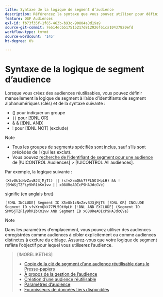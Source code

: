 ```yaml
---
title: Syntaxe de la logique de segment d’audience
description: Référencez la syntaxe que vous pouvez utiliser pour définir la logique pour les segments d’audience.
feature: DSP Audiences
exl-id: fb73f35f-1f65-463b-b93c-90804a8d19a9
source-git-commit: 7e614ecb517515217d812926f61ca10437820efd
workflow-type: tm+mt
source-wordcount: '145'
ht-degree: 0%

---
```


# Syntaxe de la logique de segment d’audience

Lorsque vous créez des audiences réutilisables, vous pouvez définir manuellement la logique de segment à l’aide d’identifiants de segment alphanumériques (clés) et de la syntaxe suivante :

* () pour indiquer un groupe
* `||` pour [!DNL OR] <!-- || escaped with backticks so Jenkins doesn't think it's a Markdown table -->
* &amp; &amp; [!DNL AND]
* ! pour [!DNL NOT] (exclude)

>[!NOTE]
>
>* Tous les groupes de segments spécifiés sont inclus, sauf s’ils sont précédés de ! (qui les exclut).
>* Vous pouvez [recherche de l’identifiant de segment pour une audience](reusable-audience-clipboard.md) de [!UICONTROL Audiences] > [!UICONTROL All audiences].


Par exemple, la logique suivante :

```
(X5vUk1cNvZxvBJ3jMjTt) || (sfvXrmQkk77PL5OtHpLH) && !(SMWSjTZFiy9hR1bKm1vw || x08UReA0IcP9HAJdcGVe)
```

signifie (en anglais brut)

```
[!DNL INCLUDE] Segment ID X5vUk1cNvZxvBJ3jMjTt [!DNL OR] INCLUDE Segment ID sfvXrmQkk77PL5OtHpLH [!DNL AND EXCLUDE] (Segment ID SMWSjTZFiy9hR1bKm1vw AND Segment ID x08UReA0IcP9HAJdcGVe)
```

>[!NOTE]
>
>Dans les paramètres d’emplacement, vous pouvez utiliser des audiences enregistrées comme audiences à cibler explicitement ou comme audiences distinctes à exclure du ciblage. Assurez-vous que votre logique de segment reflète l’objectif pour lequel vous utiliserez l’audience.

>[!MORELIKETHIS]
>
>* [Copie de la clé de segment d’une audience réutilisable dans le Presse-papiers](reusable-audience-clipboard.md)
>* [À propos de la gestion de l’audience](audience-about.md)
>* [Création d’une audience réutilisable](reusable-audience-create.md)
>* [Paramètres d’audience](audience-settings.md)
>* [Fournisseurs de données tiers disponibles](third-party-data-providers.md)

